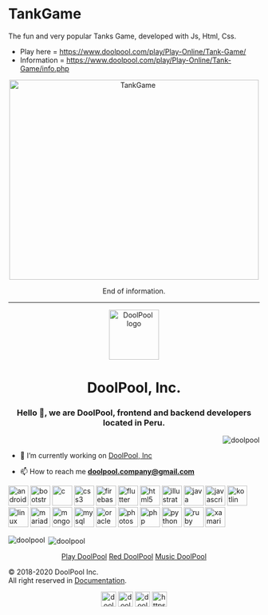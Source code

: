# TankGame
<p>The fun and very popular Tanks Game, developed with Js, Html, Css.</p>

- Play here = https://www.doolpool.com/play/Play-Online/Tank-Game/
- Information = https://www.doolpool.com/play/Play-Online/Tank-Game/info.php

<p align="center">
<img src="https://www.doolpool.com/play/Play-Online/Tank-Game/src=img/Tank-Game.png" alt="TankGame" width="500" height="400"/>
</p>
<p align="center">End of information.</p>

<hr>
<p align="center">
  <a href="https://doolpool.com" target="_blank" rel="noopener noreferrer">
    <img width="100" src="https://www.doolpool.com/assets/src=ico=doolpool.png" alt="DoolPool logo">
  </a>
</p>
<h1 align="center">DoolPool, Inc.</h1>
<h3 align="center">Hello 👋, we are DoolPool, frontend and backend developers located in Peru.</h3>

<p align="right"> <img src="https://komarev.com/ghpvc/?username=doolpool" alt="doolpool" /> </p>

- 🔭 I’m currently working on [DoolPool, Inc](https://doolpool.com1)

- 📫 How to reach me **doolpool.company@gmail.com**

<p align="left">
  <img src="https://devicons.github.io/devicon/devicon.git/icons/android/android-original-wordmark.svg" alt="android" width="40" height="40"/> 
  <img src="https://devicons.github.io/devicon/devicon.git/icons/bootstrap/bootstrap-plain.svg" alt="bootstrap" width="40" height="40"/> 
  <img src="https://devicons.github.io/devicon/devicon.git/icons/c/c-original.svg" alt="c" width="40" height="40"/> 
  <img src="https://devicons.github.io/devicon/devicon.git/icons/css3/css3-original-wordmark.svg" alt="css3" width="40" height="40"/> 
  <img src="https://www.vectorlogo.zone/logos/firebase/firebase-icon.svg" alt="firebase" width="40" height="40"/> 
  <img src="https://www.vectorlogo.zone/logos/flutterio/flutterio-icon.svg" alt="flutter" width="40" height="40"/> 
  <img src="https://devicons.github.io/devicon/devicon.git/icons/html5/html5-original-wordmark.svg" alt="html5" width="40" height="40"/> 
  <img src="https://www.vectorlogo.zone/logos/adobe_illustrator/adobe_illustrator-icon.svg" alt="illustrator" width="40" height="40"/> 
  <img src="https://devicons.github.io/devicon/devicon.git/icons/java/java-original-wordmark.svg" alt="java" width="40" height="40"/> 
  <img src="https://devicons.github.io/devicon/devicon.git/icons/javascript/javascript-original.svg" alt="javascript" width="40" height="40"/> 
  <img src="https://www.vectorlogo.zone/logos/kotlinlang/kotlinlang-icon.svg" alt="kotlin" width="40" height="40"/> 
  <img src="https://devicons.github.io/devicon/devicon.git/icons/linux/linux-original.svg" alt="linux" width="40" height="40"/> 
  <img src="https://www.vectorlogo.zone/logos/mariadb/mariadb-icon.svg" alt="mariadb" width="40" height="40"/> 
  <img src="https://devicons.github.io/devicon/devicon.git/icons/mongodb/mongodb-original-wordmark.svg" alt="mongodb" width="40" height="40"/> 
  <img src="https://devicons.github.io/devicon/devicon.git/icons/mysql/mysql-original-wordmark.svg" alt="mysql" width="40" height="40"/> 
  <img src="https://devicons.github.io/devicon/devicon.git/icons/oracle/oracle-original.svg" alt="oracle" width="40" height="40"/> 
  <img src="https://devicons.github.io/devicon/devicon.git/icons/photoshop/photoshop-plain.svg" alt="photoshop" width="40" height="40"/> 
  <img src="https://devicons.github.io/devicon/devicon.git/icons/php/php-original.svg" alt="php" width="40" height="40"/> 
  <img src="https://devicons.github.io/devicon/devicon.git/icons/python/python-original.svg" alt="python" width="40" height="40"/> 
  <img src="https://devicons.github.io/devicon/devicon.git/icons/ruby/ruby-original-wordmark.svg" alt="ruby" width="40" height="40"/> 
  <img src="https://raw.githubusercontent.com/detain/svg-logos/780f25886640cef088af994181646db2f6b1a3f8/svg/xamarin.svg" alt="xamarin" width="40" height="40"/></p><p>
  <img align="left" src="https://github-readme-stats.vercel.app/api/top-langs/?username=doolpool&layout=compact&hide=html" alt="doolpool" />
</p>

<p>&nbsp;<img align="center" src="https://github-readme-stats.vercel.app/api?username=doolpool&show_icons=true" alt="doolpool" /></p>

<p align="center">
  <a alt="play doolpool" href="https://doolpool.com/play">Play DoolPool</a>
  <a alt="red doolpool" href="https://doolpool.com/red/">Red DoolPool</a>
  <a alt="music doolpool" href="https://doolpool.com/music"> Music DoolPool</a>
</p> 
<p align="center">
  <p>© 2018-2020 DoolPool Inc. <br>All right reserved in <a href="https://doolpool.com/docs/">Documentation</a>.</p>
</p>

              
<p align="center">
<a href="https://twitter.com/dool_pool" target="blank"><img align="center" src="https://cdn.jsdelivr.net/npm/simple-icons@3.0.1/icons/twitter.svg" alt="dool_pool" height="30" width="30" /></a>
<a href="https://fb.com/doolpool.company" target="blank"><img align="center" src="https://cdn.jsdelivr.net/npm/simple-icons@3.0.1/icons/facebook.svg" alt="doolpool.company" height="30" width="30" /></a>
<a href="https://instagram.com/doolpool.company" target="blank"><img align="center" src="https://cdn.jsdelivr.net/npm/simple-icons@3.0.1/icons/instagram.svg" alt="doolpool.company" height="30" width="30" /></a>
<a href="https://www.youtube.com/c/https://www.youtube.com/channel/uc1jwir5d3pgcdaxb2brdh3w" target="blank"> <img align="center" src="https://cdn.jsdelivr.net/npm/simple-icons@3.0.1/icons/youtube.svg" alt="https://www.youtube.com/channel/uc1jwir5d3pgcdaxb2brdh3w" height="30" width="30" /></a>
</p>
